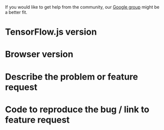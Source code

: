 If you would like to get help from the community, our [Google
group](https://groups.google.com/a/tensorflow.org/forum/#!forum/tfjs) might be a
better fit.

# TensorFlow.js version

# Browser version

# Describe the problem or feature request

# Code to reproduce the bug / link to feature request
